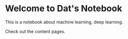 # Welcome to Dat's Notebook

This is a notebook about machine learning, deep learning.

Check out the content pages.

```{tableofcontents}
```
